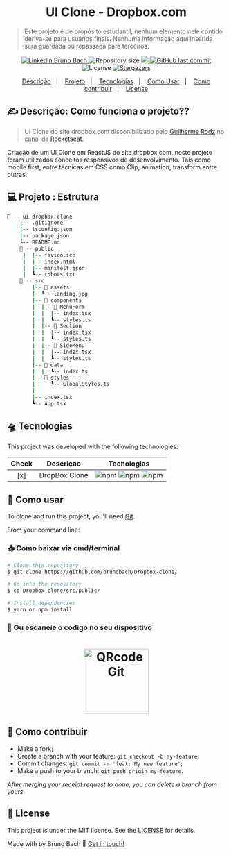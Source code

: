 <h1 align="center">UI Clone - Dropbox.com</h1>
 
> Este projeto é de propósito estudantil, nenhum elemento nele contido deriva-se para usuários finais. Nenhuma informação aqui inserida será guardada ou repassada para terceiros.

<p align="center">	
<a href="https://www.linkedin.com/in/bruno-bach/">
  <img title="Linkedin Bruno Bach"  alt="Linkedin Bruno Bach" src="https://img.shields.io/badge/-brunobach-8257E5?style=flat&logo=Linkedin&logoColor=white" />
  </a>
  <img alt="Repository size" src="https://img.shields.io/github/repo-size/brunobach/Dropbox-clone?color=774DD6">

  <a aria-label="Completed" title="GitHub: Guilherme Rodz" alt="GitHub Guilherme Rodz" href="https://github.com/guilhermerodz">
    <img src="https://img.shields.io/badge/Guilherme Rodz-8257E5?logo=data:image/png;base64,iVBORw0KGgoAAAANSUhEUgAAABAAAAAQCAMAAAAoLQ9TAAAALVBMVEVHcExxWsF0XMJzXMJxWcFsUsD///9jRrzY0u6Xh9Gsn9n39fyMecy0qd2bjNJWBT0WAAAABHRSTlMA2Do606wF2QAAAGlJREFUGJVdj1cWwCAIBLEsRU3uf9xobDH8+GZwUYi8i6ucJwrxKE+7D0G9Q4vlYqtmCSjndr4CgCgzlyFgfKfKCVO0LrPKjmiqMxGXkJwNnXskqWG+1oSM+BSwD8f29YLNjvx/OQrn+g99oQSoNmt3PgAAAABJRU5ErkJggg=="></img>
  </a>
  <a href="https://github.com/brunobach/proffy/commits/master">
    <img alt="GitHub last commit" src="https://img.shields.io/github/last-commit/brunobach/Dropbox-clone?color=774DD6">
  </a> 
  <img alt="License" src="https://img.shields.io/badge/license-MIT-8257E5">
   <a href="https://github.com/brunobach/proffy/stargazers">
    <img alt="Stargazers" src="https://img.shields.io/github/stars/brunobach/Dropbox-clone?color=8257E5&logo=github">
  </a>
</p>
<p align="center">

<p align="center">
  <a href="#-Descrição">Descrição</a>&nbsp;&nbsp;&nbsp;|&nbsp;&nbsp;&nbsp;
  <a href="#-Projeto">Projeto</a>&nbsp;&nbsp;&nbsp;|&nbsp;&nbsp;&nbsp;
  <a href="#-Tecnologias">Tecnologias</a>&nbsp;&nbsp;&nbsp;|&nbsp;&nbsp;&nbsp;
  <a href="#-como-usar">Como Usar</a>&nbsp;&nbsp;&nbsp;|&nbsp;&nbsp;&nbsp;
  <a href="#-how-to-contribute">Como contribuir</a>&nbsp;&nbsp;&nbsp;|&nbsp;&nbsp;&nbsp;
  <a href="#memo-license">License</a>
</p>

## ✍ Descrição: Como funciona o projeto??

> UI Clone do site dropbox.com disponibilizado pelo [Guilherme Rodz](https://github.com/guilhermerodz) no canal da [Rocketseat](https://www.youtube.com/channel/UCSfwM5u0Kce6Cce8_S72olg).

Criação de um UI Clone em ReactJS do site dropbox.com, neste projeto foram utilizados conceitos responsivos de desenvolvimento. Tais como mobile first, entre técnicas em CSS como Clip, animation, transform entre outras.


## 💻 Projeto : Estrutura

```bash
📂 -- ui-dropbox-clone
    |-- .gitignore
    |-- tsconfig.json
    |-- package.json
    ┗-- README.md
    📂 -- public
     |  |-- favico.ico
     |  |-- index.html
     |  |-- manifest.json
     |  ┗-- robots.txt
    📂 -- src
        |-- 📂 assets
        |  ┗-- landing.jpg
        |-- 📂 components
        |  |-- 📂 MenuForm
        |  |  |-- index.tsx
        |  |  ┗-- styles.ts
        |  |-- 📂 Section
        |  |  |-- index.tsx
        |  |  ┗-- styles.ts
        |  |-- 📂 SideMenu
        |  |  |-- index.tsx
        |  |  ┗-- styles.ts
        |-- 📂 data
        |  |  ┗-- index.ts
        |-- 📂 styles
        |     ┗-- GlobalStyles.ts
        |
        |-- index.tsx
        ┗-- App.tsx
```

## 🛸 Tecnologias

This project was developed with the following technologies:

| Check | Descriçao | Tecnologias |
|:---:|---------|:-----------:|
| [x]  |DropBox Clone| ![npm](https://img.shields.io/npm/v/react?color=green&label=React&logo=react)  ![npm](https://img.shields.io/npm/v/typescript?color=blue&label=Typescript&logo=typescript&logoColor=blue) ![npm](https://img.shields.io/npm/v/styled-components?color=purple&label=styled-components&logo=styled-components&logoColor=purple)  |



## 🧰 Como usar

To clone and run this project, you'll need [Git](https://git-scm.com).

From your command line:

### 📥 Como baixar via cmd/terminal 

```bash
# Clone this repository
$ git clone https://github.com/brunobach/Dropbox-clone/

# Go into the repository
$ cd Dropbox-clone/src/public/

# Install dependencies
$ yarn or npm install

```

### 📲 Ou escaneie o codigo no seu dispositivo
<h1 align="center">
  <img alt="QRcode Git" title="QRcode Git" src="https://chart.googleapis.com/chart?chs=150x150&cht=qr&chl=https://github.com/brunobach/Dropbox-clone/" width="150px" />
</h1>


## 🤔 Como contribuir

-  Make a fork;
-  Create a branch with your feature: `git checkout -b my-feature`;
-  Commit changes: `git commit -m 'feat: My new feature'`;
-  Make a push to your branch: `git push origin my-feature`.

_After merging your receipt request to done, you can delete a branch from yours_

## 📝 License

This project is under the MIT license. See the [LICENSE](https://github.com/brunobach/Dropbox-clone/blob/master/LICENSE) for details.

Made with by Bruno Bach :wave: [Get in touch!](https://www.linkedin.com/in/bruno-bach/)
